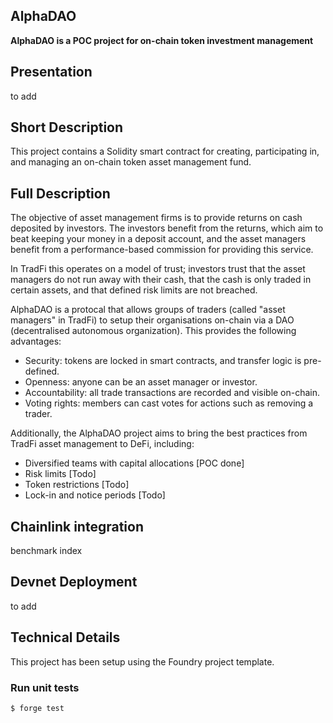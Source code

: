 ## AlphaDAO


**AlphaDAO is a POC project for on-chain token investment management**



## Presentation
to add

## Short Description
This project contains a Solidity smart contract for creating, participating in, and managing an on-chain token asset management fund.


## Full Description
The objective of asset management firms is to provide returns on cash deposited by investors. The investors benefit from the returns, which aim to beat keeping your money in a deposit account, and the asset managers benefit from a performance-based commission for providing this service.


In TradFi this operates on a model of trust; investors trust that the asset managers do not run away with their cash, that the cash is only traded in certain assets, and that defined risk limits are not breached.


AlphaDAO is a protocal that allows groups of traders (called "asset managers" in TradFi) to setup their organisations on-chain via a DAO (decentralised autonomous organization). This provides the following advantages:
- Security: tokens are locked in smart contracts, and transfer logic is pre-defined.
- Openness: anyone can be an asset manager or investor.
- Accountability: all trade transactions are recorded and visible on-chain.
- Voting rights: members can cast votes for actions such as removing a trader.


Additionally, the AlphaDAO project aims to bring the best practices from TradFi asset management to DeFi, including:
- Diversified teams with capital allocations [POC done]
- Risk limits [Todo]
- Token restrictions [Todo]
- Lock-in and notice periods [Todo]


## Chainlink integration
benchmark index




## Devnet Deployment
to add


## Technical Details


This project has been setup using the Foundry project template.


### Run unit tests


```shell
$ forge test
```